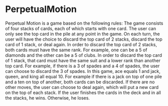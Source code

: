 # PerpetualMotion
Perpetual Motion is a game based on the following rules:
The game consists of four stacks of cards, each of which starts with one card.
The user can only see the top card in the pile at any point in the game.
On each turn, the user will have the choice to discard the top card of 2 stacks, discard the top card of 1 stack, or deal again.
In order to discard the top card of 2 stacks, both cards must have the same rank.
For example, one can be a 5 of diamonds and the other can be a 5 of clubs.
In order to discard the top card of 1 stack, that card must have the same suit and a lower rank than another top card.
For example, if there is a 3 of spades and a 4 of spades, the user can choose to discard the 3 of spades.
In this game, ace equals 1 and jack, queen, and king all equal 10. 
For example if there is a jack on top of one pile and a ten on top of another, both cards can be discarded.
If there are no other moves, the user can choose to deal again, which will put a new card on the top of each stack.
If the user finishes the cards in the deck and in all the stacks, he wins. Otherwise, he loses.
